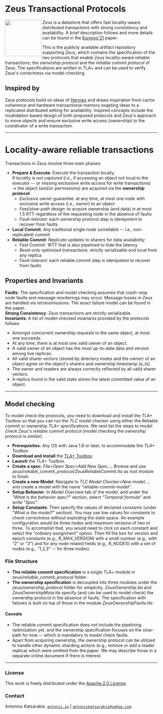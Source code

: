 # Zeus Transactional Protocols

<img align="left" height="120" src="https://github.com/akatsarakis/zeus-specification/blob/master/zeus.png">

*Zeus* is a datastore that offers fast locality-aware distributed transactions with strong consistency and availability. A brief description follows and more details can be found in the [Eurosys'21](https://2021.eurosys.org/) paper. 

This is the publicly available artifact repository supporting *Zeus*, which contains the specification of the two protocols that enable Zeus locality-aware reliable transactions; the *ownership protocol* and the *reliable commit protocol* of Zeus. The specifications are written in TLA+ and can be used to verify Zeus's correctness via model-checking.

##  Inspired by
Zeus protocols build on ideas of [Hermes](https://hermes-protocol.com/) and draws inspiration from cache coherence and hardware transactional memory exapting ideas to a replicated distributed setting for availability. Inspired concepts include the invalidation-based design of both proposed protocols and Zeus's approach to move objects and ensure exclusive write access (*ownership*) to the coordinator of a write transaction.

----
# Locality-aware reliable transactions  
Transactions in Zeus involve three main phases:
  - __Prepare & Execute__: Execute the transaction locally; <br />
  If *locality is not captured* (i.e., if accessing an object not local to the executor -- or missing exclussive write access for write transactions) 
 <br /> &rarr; the object (and/or permissions) are acquired via the __ownership protocol__ 
    - *Exclusive owner* guarantee: at any time, at most one node with exclusive write access (i.e., *owner*) to an object     
    - *Fast/slow-path* design: to acquire ownership (and data) in at most 1.5 RTT regardless of the requesting node in the absence of faults
    - *Fault-tolerant*: each ownership protocol step is idempotent to recover from faults
  - __Local Commit__: *Any* traditional single node (unreliable -- i.e., non-replicated) commit
  - __Reliable Commit__: Replicate updates to sharers for data availability: 
    - *Fast Commit*: 1RTT that is also pipelined to hide the latency
    - *Read-only optimized transactions*: strictly serializable and local from any replica
    - *Fault-tolerant*: each reliable commit step is idempotent to recover from faults 

## Properties and Invariants
__Faults__: The specification and model checking assumes that crash-stop node faults and message reorderings may occur.
Message losses in Zeus are handled via retransmissions. The exact failure model can be found in the paper. <br />
__Strong Consistency__: Zeus transactions are strictly serializable.<br />
__Invariants__: A list of model-checked invariants provided by the protocols follows
* Amongst concurrent ownership requests to the same object, at most one succeeds.
* At any time, there is at most one valid owner of an object.
* A valid owner of an object has the most up-to-date data and version among live replicas.
* All valid sharer vectors (stored by directory nodes and the owner) of an object agree on the object's sharers and ownership timestamp (o_ts).
* The owner and readers are always correctly reflected by all valid sharer vectors.  
* A replica found in the valid state stores the latest committed value of an object.

---- 

## Model checking
To model check the protocols, you need to download and install the TLA+ Toolbox so that you can run the *TLC* model checker using either the Reliable commit or ownership *TLA+* specifications. We next list the steps to model check Zeus's *reliable commit protocol* (model checking the ownership protocol is similar).
* __Prerequisites__: Any OS with Java 1.8 or later, to accommodate the *TLA+* Toolbox.
* __Download and install__ the [TLA+ Toolbox](https://lamport.azurewebsites.net/tla/toolbox.html).
* __Launch__ the TLA+ Toolbox.
* __Create a spec__: *File>Open Spec>Add New Spec...*; Browse and use *zeus/reliable_commit_protocol/ZeusReliableCommit.tla* as root module to finish.
* __Create a new Model__: Navigate to *TLC Model Checker>New model...*; and create a model with the name "reliable-commit-model".
* __Setup Behavior__: In *Model Overview* tab of the model, and under the *"What is the behavior spec?"* section, select *"Temporal formula"* and write *"Spec"*.
* __Setup Constants__: Then specify the values of declared constants (under *"What is the model?"* section). You may use low values for constants to check correctness without exploding the state space. An example configuration would be three nodes and maximum versions of two or three. To accomplish that, you would need to click on each constant and select the "ordinary assignment" option. Then fill the box for version and epoch constants (e.g., *R_MAX_VERSION*) with a small number (e.g., with *"2"* or *"3"*) and for any node related fields (e.g., *R_NODES*) with a set of nodes (e.g., *"1,2,3"* -- for three nodes).

### File Structure
* __The reliable commit specification__ is a single TLA+ module in *zeus/reliable_commit_protocol* folder.
* __The ownership specification__ is decoupled into three modules under the *zeus/ownership_protocol* folder for simplicity. *ZeusOwnership.tla* and *ZeusOwnershipMeta.tla* specify (and can be used to model check) the ownership protocol in the absence of faults. The specification with failures is built on top of those in the module *ZeusOwnershipFaults.tla*.

#### Caveats 
* The reliable commit specification does not include the pipelining optimization yet, and the ownership specification focuses on the slow-path for now -- which is mandatory to model check faults. 
* Apart from acquiring ownership, the ownership protocol can be utilized to handle other dynamic sharding actions (e.g., remove or add a reader replica) which were omitted from the paper. We may describe those in a separate online document if there is interest. 

----
### License
This work is freely distributed under the [Apache 2.0 License](https://www.apache.org/licenses/LICENSE-2.0 "Apache 2.0").  

### Contact
 Antonios Katsarakis: [`antonis.io`](http://antonis.io/ "Personal webpage") |  [`antoniskatsarakis@yahoo.com`](mailto:antoniskatsarakis@yahoo.com?subject=[GitHub]%20Zeus%20Specification "Email")


